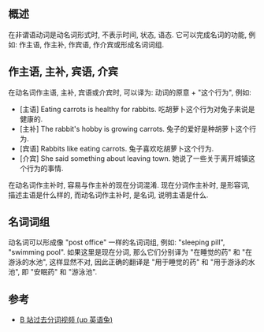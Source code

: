 ## 概述

在非谓语动词是动名词形式时, 不表示时间, 状态, 语态. 它可以完成名词的功能, 例如: 作主语, 作主补, 作宾语, 作介宾或形成名词词组.

## 作主语, 主补, 宾语, 介宾

在动名词作主语, 主补, 宾语或介宾时, 可以译为: 动词的原意 + "这个行为", 例如:

- [主语]  Eating carrots is healthy for rabbits.  吃胡萝卜这个行为对兔子来说是健康的.
- [主补]  The rabbit's hobby is growing carrots.  兔子的爱好是种胡萝卜这个行为.
- [宾语]  Rabbits like eating carrots.  兔子喜欢吃胡萝卜这个行为.
- [介宾]  She said something about leaving town.  她说了一些关于离开城镇这个行为的事情.

在动名词作主补时, 容易与作主补的现在分词混淆. 现在分词作主补时, 是形容词, 描述主语是什么样的, 而动名词作主补时, 是名词, 说明主语是什么.

## 名词词组

动名词可以形成像 "post office" 一样的名词词组, 例如: "sleeping pill", "swimming pool". 如果这里是现在分词, 那么它们分别译为 "在睡觉的药" 和 "在游泳的水池", 这样显然不对, 因此正确的翻译是 "用于睡觉的药" 和 "用于游泳的水池", 即 "安眠药" 和 "游泳池".

## 参考

- [B 站过去分词视频 (up 英语兔)](https://www.bilibili.com/video/BV1YZ4y1g7mE?p=3)
